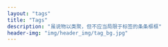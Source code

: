 ```yaml
---
layout: "tags"
title: "Tags"
description: "虽说物以类聚，但不应当局限于标签的条条框框"
header-img: "img/header_img/tag_bg.jpg"
---
```

